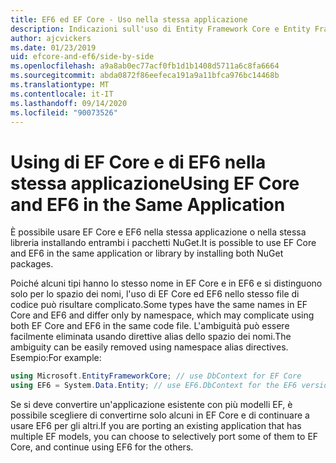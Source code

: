 ```yaml
---
title: EF6 ed EF Core - Uso nella stessa applicazione
description: Indicazioni sull'uso di Entity Framework Core e Entity Framework 6 nella stessa applicazione
author: ajcvickers
ms.date: 01/23/2019
uid: efcore-and-ef6/side-by-side
ms.openlocfilehash: a9a8ab0ec77acf0fb1d1b1408d5711a6c8fa6664
ms.sourcegitcommit: abda0872f86eefeca191a9a11bfca976bc14468b
ms.translationtype: MT
ms.contentlocale: it-IT
ms.lasthandoff: 09/14/2020
ms.locfileid: "90073526"
---
```

# <a name="using-ef-core-and-ef6-in-the-same-application"></a><span data-ttu-id="b81e6-103">Using di EF Core e di EF6 nella stessa applicazione</span><span class="sxs-lookup"><span data-stu-id="b81e6-103">Using EF Core and EF6 in the Same Application</span></span>

<span data-ttu-id="b81e6-104">È possibile usare EF Core e EF6 nella stessa applicazione o nella stessa libreria installando entrambi i pacchetti NuGet.</span><span class="sxs-lookup"><span data-stu-id="b81e6-104">It is possible to use EF Core and EF6 in the same application or library by installing both NuGet packages.</span></span>

<span data-ttu-id="b81e6-105">Poiché alcuni tipi hanno lo stesso nome in EF Core e in EF6 e si distinguono solo per lo spazio dei nomi, l'uso di EF Core ed EF6 nello stesso file di codice può risultare complicato.</span><span class="sxs-lookup"><span data-stu-id="b81e6-105">Some types have the same names in EF Core and EF6 and differ only by namespace, which may complicate using both EF Core and EF6 in the same code file.</span></span> <span data-ttu-id="b81e6-106">L'ambiguità può essere facilmente eliminata usando direttive alias dello spazio dei nomi.</span><span class="sxs-lookup"><span data-stu-id="b81e6-106">The ambiguity can be easily removed using namespace alias directives.</span></span> <span data-ttu-id="b81e6-107">Esempio:</span><span class="sxs-lookup"><span data-stu-id="b81e6-107">For example:</span></span>

``` csharp
using Microsoft.EntityFrameworkCore; // use DbContext for EF Core
using EF6 = System.Data.Entity; // use EF6.DbContext for the EF6 version
```

<span data-ttu-id="b81e6-108">Se si deve convertire un'applicazione esistente con più modelli EF, è possibile scegliere di convertirne solo alcuni in EF Core e di continuare a usare EF6 per gli altri.</span><span class="sxs-lookup"><span data-stu-id="b81e6-108">If you are porting an existing application that has multiple EF models, you can choose to selectively port some of them to EF Core, and continue using EF6 for the others.</span></span>
